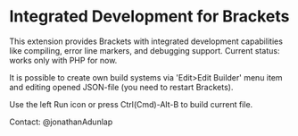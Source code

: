 Integrated Development for Brackets
================
This extension provides Brackets with integrated development capabilities like compiling, error line markers, and debugging support. Current status: works only with PHP for now.

It is possible to create own build systems via 'Edit>Edit Builder' menu item and editing opened JSON-file (you need to restart Brackets). 

Use the left Run icon or press Ctrl(Cmd)-Alt-B to build current file.

Contact: @jonathanAdunlap